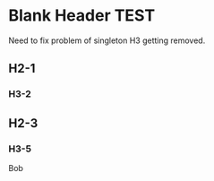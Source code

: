 # Blank Header TEST
Need to fix problem of singleton H3 getting removed.
## H2-1

### H3-2

## H2-3

### H3-5
Bob

